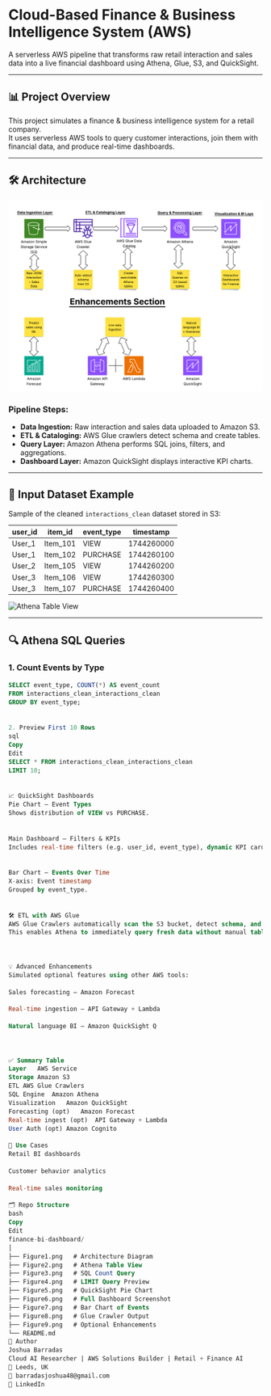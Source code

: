 # Cloud-Based Finance & Business Intelligence System (AWS)

A serverless AWS pipeline that transforms raw retail interaction and sales data into a live financial dashboard using Athena, Glue, S3, and QuickSight.

---

## 📊 Project Overview

This project simulates a finance & business intelligence system for a retail company.  
It uses serverless AWS tools to query customer interactions, join them with financial data, and produce real-time dashboards.

---

## 🛠 Architecture

![Architecture Diagram](Figure1.png)

### Pipeline Steps:
- **Data Ingestion:** Raw interaction and sales data uploaded to Amazon S3.  
- **ETL & Cataloging:** AWS Glue crawlers detect schema and create tables.  
- **Query Layer:** Amazon Athena performs SQL joins, filters, and aggregations.  
- **Dashboard Layer:** Amazon QuickSight displays interactive KPI charts.  

---

## 📂 Input Dataset Example

Sample of the cleaned `interactions_clean` dataset stored in S3:

| user_id | item_id  | event_type | timestamp |
|---------|----------|------------|-----------|
| User_1  | Item_101 | VIEW       | 1744260000|
| User_1  | Item_102 | PURCHASE   | 1744260100|
| User_2  | Item_105 | VIEW       | 1744260200|
| User_3  | Item_106 | VIEW       | 1744260300|
| User_3  | Item_107 | PURCHASE   | 1744260400|

![Athena Table View](Figure2.png)

---

## 🔍 Athena SQL Queries

### 1. Count Events by Type
```sql
SELECT event_type, COUNT(*) AS event_count
FROM interactions_clean_interactions_clean
GROUP BY event_type;


2. Preview First 10 Rows
sql
Copy
Edit
SELECT * FROM interactions_clean_interactions_clean
LIMIT 10;


📈 QuickSight Dashboards
Pie Chart – Event Types
Shows distribution of VIEW vs PURCHASE.


Main Dashboard – Filters & KPIs
Includes real-time filters (e.g. user_id, event_type), dynamic KPI cards, and trend charts.


Bar Chart – Events Over Time
X-axis: Event timestamp
Grouped by event_type.


🛠 ETL with AWS Glue
AWS Glue Crawlers automatically scan the S3 bucket, detect schema, and create tables in the Data Catalog.
This enables Athena to immediately query fresh data without manual table setup.



💡 Advanced Enhancements
Simulated optional features using other AWS tools:

Sales forecasting – Amazon Forecast

Real-time ingestion – API Gateway + Lambda

Natural language BI – Amazon QuickSight Q



✅ Summary Table
Layer	AWS Service
Storage	Amazon S3
ETL	AWS Glue Crawlers
SQL Engine	Amazon Athena
Visualization	Amazon QuickSight
Forecasting (opt)	Amazon Forecast
Real-time ingest (opt)	API Gateway + Lambda
User Auth (opt)	Amazon Cognito

🚀 Use Cases
Retail BI dashboards

Customer behavior analytics

Real-time sales monitoring

🗂 Repo Structure
bash
Copy
Edit
finance-bi-dashboard/
│
├── Figure1.png   # Architecture Diagram
├── Figure2.png   # Athena Table View
├── Figure3.png   # SQL Count Query
├── Figure4.png   # LIMIT Query Preview
├── Figure5.png   # QuickSight Pie Chart
├── Figure6.png   # Full Dashboard Screenshot
├── Figure7.png   # Bar Chart of Events
├── Figure8.png   # Glue Crawler Output
├── Figure9.png   # Optional Enhancements
└── README.md
👤 Author
Joshua Barradas
Cloud AI Researcher | AWS Solutions Builder | Retail + Finance AI
📍 Leeds, UK
📧 barradasjoshua48@gmail.com
🔗 LinkedIn


